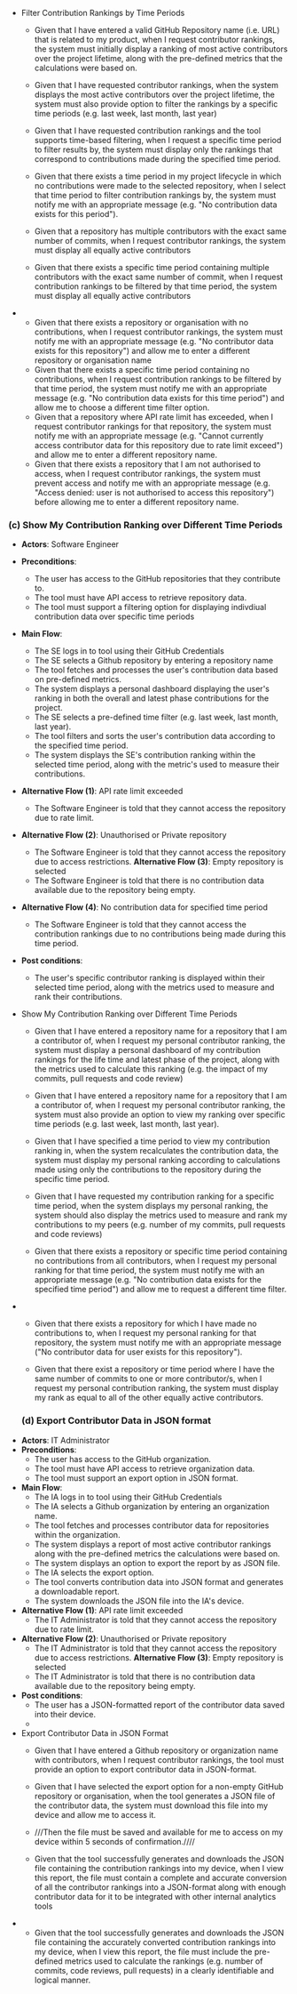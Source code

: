 * Filter Contribution Rankings by Time Periods
  - Given that I have entered a valid GitHub Repository name (i.e. URL) that is related to my product, when I request contributor rankings, the system must initially display a ranking of most active contributors over the project lifetime, along with the pre-defined metrics that the calculations were based on.
  
  - Given that I have requested contributor rankings, when the system displays the most active contributors over the project lifetime, the system must also provide option to filter the rankings by a specific time periods (e.g. last week, last month, last year) 

  - Given that I have requested contribution rankings and the tool supports time-based filtering, when I request a specific time period to filter results by, the system must display only the rankings that correspond to contributions made during the specified time period.

  - Given that there exists a time period in my project lifecycle in which no contributions were made to the selected repository, when I select that time period to filter contribution rankings by, the system must notify me with an appropriate message (e.g. "No contribution data exists for this period").


  -  Given that a repository has multiple contributors with the exact same number of commits, when I request contributor rankings, the system must display all equally active contributors 
  -  Given that there exists a specific time period containing multiple contributors with the exact same number of commit, when I request contribution rankings to be filtered by that time period, the system must display all equally active contributors
-  
  -  Given that there exists a repository or organisation with no contributions, when I request contributor rankings, the system must notify me with an appropriate message (e.g. "No contributor data exists for this repository") and allow me to enter a different repository or organisation name
  -  Given that there exists a specific time period containing no contributions, when I request contribution rankings to be filtered by that time period, the system must notify me with an appropriate message (e.g. "No contribution data exists for this time period") and allow me to choose a different time filter option. 
  -  Given that a repository where API rate limit has exceeded, when I request contributor rankings for that repository, the system must notify me with an appropriate message (e.g. "Cannot currently access contributor data for this repository due to rate limit exceed") and allow me to enter a different repository name.
  - Given that there exists a repository that I am not authorised to access, when I request contributor rankings, the system must prevent access and notify me with an appropriate message (e.g. "Access denied: user is not authorised to access this repository") before allowing me to enter a different repository name. 


### (c) Show My Contribution Ranking over Different Time Periods
* **Actors**: Software Engineer
* **Preconditions**:
  - The user has access to the GitHub repositories that they contribute to.
  - The tool must have API access to retrieve repository data.
  - The tool must support a filtering option for displaying indivdiual contribution data over specific time periods
* **Main Flow**:
  - The SE logs in to tool using their GitHub Credentials
  - The SE selects a Github repository by entering a repository name
  - The tool fetches and processes the user's contribution data based on pre-defined metrics.
  - The system displays a personal dashboard displaying the user's ranking in both the overall and latest phase contributions for the project.
  - The SE selects a pre-defined time filter (e.g. last week, last month, last year).
  - The tool filters and sorts the user's contribution data according to the specified time period.
  - The system displays the SE's contribution ranking within the selected time period, along with the metric's used to measure their contributions.
* **Alternative Flow (1)**: API rate limit exceeded
  - The Software Engineer is told that they cannot access the repository due to rate limit.
* **Alternative Flow (2)**: Unauthorised or Private repository
  - The Software Engineer is told that they cannot access the repository due to access restrictions.
  **Alternative Flow (3)**: Empty repository is selected
  - The Software Engineer is told that there is no contribution data available due to the repository being empty.
* **Alternative Flow (4)**: No contribution data for specified time period
  - The Software Engineer is told that they cannot access the contribution rankings due to no contributions being made during this time period.
* **Post conditions**:
  - The user's specific contributor ranking is displayed within their selected time period, along with the metrics used to measure and rank their contributions.
  
* Show My Contribution Ranking over Different Time Periods
  - Given that I have entered a repository name for a repository that I am a contributor of, when I request my personal contributor ranking, the system must display a personal dashboard of my contribution rankings for the life time and latest phase of the project, along with the metrics used to calculate this ranking (e.g. the impact of my commits, pull requests and code review)
  
  - Given that I have entered a repository name for a repository that I am a contributor of, when I request my personal contributor ranking, the system must also provide an option to view my ranking over specific time periods (e.g. last week, last month, last year).
    
  - Given that I have specified a time period to view my contribution ranking in, when the system recalculates the contribution data, the system must display my personal ranking according to calculations made using only the contributions to the repository during the specific time period.

  - Given that I have requested my contribution ranking for a specific time period, when the system displays my personal ranking, the system should also display the metrics used to measure and rank my contributions to my peers (e.g. number of my commits, pull requests and code reviews)
   
  - Given that there exists a repository or specific time period containing no contributions from all contributors, when I request my personal ranking for that time period, the system must notify me with an appropriate message (e.g. "No contribution data exists for the specified time period") and allow me to request a different time filter.
- 
  - Given that there exists a repository for which I have made no contributions to, when I request my personal ranking for that repository, the system must notify me with an appropriate message ("No contributor data for user exists for this repository").

  -  Given that there exist a repository or time period where I have the same number of commits to one or more contributor/s, when I request my personal contribution ranking, the system must display my rank as equal to all of the other equally active contributors. 

  ### (d) Export Contributor Data in JSON format
* **Actors**: IT Administrator
* **Preconditions**:
  - The user has access to the GitHub organization.
  - The tool must have API access to retrieve organization data.
  - The tool must support an export option in JSON format.
* **Main Flow**:
  - The IA logs in to tool using their GitHub Credentials
  - The IA selects a Github organization by entering an organization name.
  - The tool fetches and processes contributor data for repositories within the organization.
  - The system displays a report of most active contributor rankings along with the pre-defined metrics the calculations were based on.
  - The system displays an option to export the report by as JSON file.
  - The IA selects the export option.
  - The tool converts contribution data into JSON format and generates a downloadable report.
  - The system downloads the JSON file into the IA's device.
* **Alternative Flow (1)**: API rate limit exceeded
  - The IT Administrator is told that they cannot access the repository due to rate limit.
* **Alternative Flow (2)**: Unauthorised or Private repository
  - The IT Administrator is told that they cannot access the repository due to access restrictions.
  **Alternative Flow (3)**: Empty repository is selected
  - The IT Administrator is told that there is no contribution data available due to the repository being empty.
* **Post conditions**:
  - The user has a JSON-formatted report of the contributor data saved into their device.
  - 
* Export Contributor Data in JSON Format
  - Given that I have entered a Github repository or organization name with contributors, when I request contributor rankings, the tool must provide an option to export contributor data in JSON-format.
 
  - Given that I have selected the export option for a non-empty GitHub repository or organisation, when the tool generates a JSON file of the contributor data, the system must download this file into my device and allow me to access it.
  
  - ///Then the file must be saved and available for me to access on my device within 5 seconds of confirmation.////


  - Given that the tool successfully generates and downloads the JSON file containing the contribution rankings into my device, when I view this report, the file must contain a complete and accurate conversion of all the contributor rankings into a JSON-format along with enough contributor data for it to be integrated with other internal analytics tools
- 
  - Given that the tool successfully generates and downloads the JSON file containing the accurately converted contribution rankings into my device, when I view this report, the file must include the pre-defined metrics used to calculate the rankings (e.g. number of commits, code reviews, pull requests) in a clearly identifiable and logical manner.
